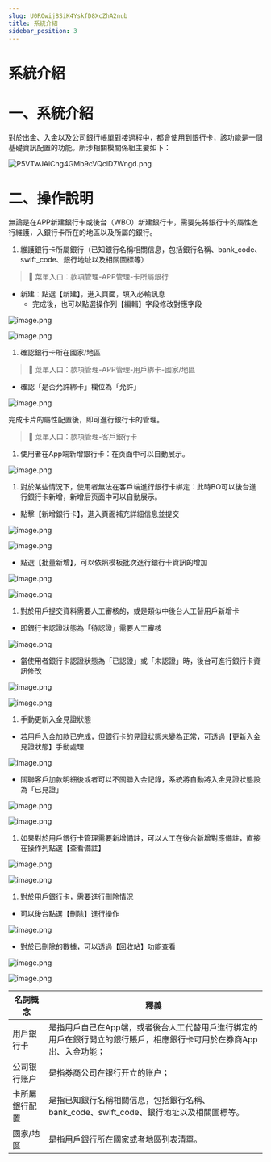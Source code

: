 ```yaml
---
slug: U0ROwij8SiK4YskfD8XcZhA2nub
title: 系統介紹
sidebar_position: 3
---
```



# 系統介紹


# 一、系統介紹


對於出金、入金以及公司銀行帳單對接過程中，都會使用到銀行卡，該功能是一個基礎資訊配置的功能。所涉相關模關係組主要如下：


![P5VTwJAiChg4GMb9cVQclD7Wngd.png](/assets/7b3bc896a694efe6b34d3a3d03b63b56.png)


# 二、操作說明


無論是在APP新建銀行卡或後台（WBO）新建銀行卡，需要先將銀行卡的屬性進行維護，入銀行卡所在的地區以及所屬的銀行。

1. 維護銀行卡所屬銀行（已知銀行名稱相關信息，包括銀行名稱、bank_code、swift_code、銀行地址以及相關圖標等）

> 📍 菜單入口：款項管理-APP管理-卡所屬銀行

- 新建：點選【新建】，進入頁面，填入必輸訊息
    - 完成後，也可以點選操作列【編輯】字段修改對應字段

![image.png](/assets/85c5473c58f789684e6a4c1ad409f25d.png)


![image.png](/assets/cdd4c2ed4f0774677bb5a672ba3937f9.png)

1. 確認銀行卡所在國家/地區

> 📍 菜單入口：款項管理-APP管理-用戶綁卡-國家/地區

- 確認「是否允許綁卡」欄位為「允許」

![image.png](/assets/150b254369ce33dd4eb16a3d5053031c.png)


完成卡片的屬性配置後，即可進行銀行卡的管理。


> 📍 菜單入口：款項管理-客戶銀行卡

1. 使用者在App端新增銀行卡：在页面中可以自動展示。

![image.png](/assets/e4af386fa2a913ad8d2318b090fb29be.png)

1. 對於某些情況下，使用者無法在客戶端進行銀行卡綁定：此時BO可以後台進行銀行卡新增，新增后页面中可以自動展示。
- 點擊【新增銀行卡】，進入頁面補充詳細信息並提交

![image.png](/assets/759e0cef8e6fe97e2062d01809319e26.png)


![image.png](/assets/10351e34a87c0f567a00073ca31aece1.png)

- 點選【批量新增】，可以依照模板批次進行銀行卡資訊的增加

![image.png](/assets/bdc3d2b060dcf4a0bc3d5547587c4500.png)


![image.png](/assets/357e121647124e28b1efa57098370b63.png)

1. 對於用戶提交資料需要人工審核的，或是類似中後台人工替用戶新增卡
- 即銀行卡認證狀態為「待認證」需要人工審核

![image.png](/assets/7015d9999dec2d7750e0ddb371ad9be2.png)

- 當使用者銀行卡認證狀態為「已認證」或「未認證」時，後台可進行銀行卡資訊修改

![image.png](/assets/8dcc9b336694161525466706d43602d4.png)


![image.png](/assets/5b3838e13129ded4f9a2df67c28da4a4.png)

1. 手動更新入金見證狀態
- 若用戶入金加款已完成，但銀行卡的見證狀態未變為正常，可透過【更新入金見證狀態】手動處理

![image.png](/assets/13445f443d9d75465b2dc535f14c98ad.png)

- 關聯客戶加款明細後或者可以不關聯入金記錄，系統將自動將入金見證狀態設為「已見證」

![image.png](/assets/49a17bd9d10f45e1da36d900b7570109.png)


![image.png](/assets/bfbb8c27265a8c5a956ee872983a63db.png)

1. 如果對於用戶銀行卡管理需要新增備註，可以人工在後台新增對應備註，直接在操作列點選【查看備註】

![image.png](/assets/50f51c629d755cce95fb85cbe4cdf544.png)


![image.png](/assets/40da47d88d0bf846dcee83e2a64b6358.png)

1. 對於用戶銀行卡，需要進行刪除情況
- 可以後台點選【刪除】進行操作

![image.png](/assets/6c9ac57b83d664a2e5c80348f9f67489.png)

- 對於已刪除的數據，可以透過【回收站】功能查看

![image.png](/assets/a82a2bf3f45b27fc2f194d2cfc4557c5.png)


![image.png](/assets/b2268de9361f3f8d1a38d69f4f422cc1.png)


| 名詞概念    | 釋義                                                             |
| ------- | -------------------------------------------------------------- |
| 用戶銀行卡   | 是指用戶自己在App端，或者後台人工代替用戶進行綁定的用戶在銀行開立的銀行賬戶，相應銀行卡可用於在券商App 出、入金功能； |
| 公司银行账户  | 是指券商公司在银行开立的账户；                                                |
| 卡所屬銀行配置 | 是指已知銀行名稱相關信息，包括銀行名稱、bank_code、swift_code、銀行地址以及相關圖標等。          |
| 國家/地區   | 是指用戶銀行所在國家或者地區列表清單。                                            |

